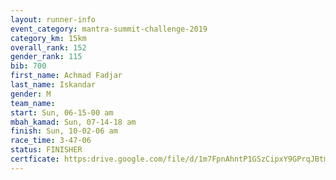 ```yaml
---
layout: runner-info 
event_category: mantra-summit-challenge-2019 
category_km: 15km 
overall_rank: 152
gender_rank: 115
bib: 700
first_name: Achmad Fadjar
last_name: Iskandar
gender: M
team_name: 
start: Sun, 06-15-00 am
mbah_kamad: Sun, 07-14-18 am
finish: Sun, 10-02-06 am
race_time: 3-47-06
status: FINISHER
certficate: https:drive.google.com/file/d/1m7FpnAhntP1GSzCipxY9GPrqJBtmzU1m/view?usp=sharing
---
```

